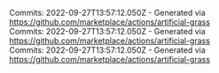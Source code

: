 Commits: 2022-09-27T13:57:12.050Z - Generated via https://github.com/marketplace/actions/artificial-grass
<br>
Commits: 2022-09-27T13:57:12.050Z - Generated via https://github.com/marketplace/actions/artificial-grass
<br>
Commits: 2022-09-27T13:57:12.050Z - Generated via https://github.com/marketplace/actions/artificial-grass
<br>
